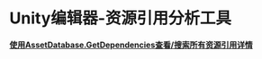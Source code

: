 # Unity编辑器-资源引用分析工具

**[使用AssetDatabase.GetDependencies查看/搜索所有资源引用详情](<https://blog.51cto.com/u_15701717/5667905>)**
